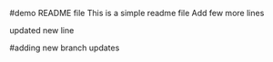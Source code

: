 #demo README file
This is a simple readme file
Add few more lines

updated new line

#adding new branch updates
